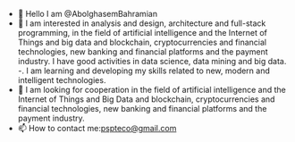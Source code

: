 - 👋 Hello I am @AbolghasemBahramian
- 👀 I am interested in analysis and design, architecture and full-stack programming, in the field of artificial intelligence and the Internet of Things and big data and blockchain, cryptocurrencies and financial technologies, new banking and financial platforms and the payment industry. I have good activities in data science, data mining and big data.
-. I am learning and developing my skills related to new, modern and intelligent technologies.
- 💞️ I am looking for cooperation in the field of artificial intelligence and the Internet of Things and Big Data and blockchain, cryptocurrencies and financial technologies, new banking and financial platforms and the payment industry.
- 📫 How to contact me:pspteco@gmail.com
<!---
AbolghassemBahramian/AbolghassemBahramian is a ✨ special ✨ repository because its `README.md` (this file) appears on your GitHub profile.
You can click the Preview link to take a look at your changes.
--->
